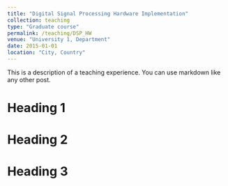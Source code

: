 ```yaml
---
title: "Digital Signal Processing Hardware Implementation"
collection: teaching
type: "Graduate course"
permalink: /teaching/DSP_HW
venue: "University 1, Department"
date: 2015-01-01
location: "City, Country"
---
```


This is a description of a teaching experience. You can use markdown like any other post.

Heading 1
======

Heading 2
======

Heading 3
======
